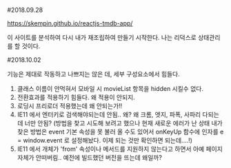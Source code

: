 #2018.09.28

https://skempin.github.io/reactjs-tmdb-app/

이 사이트를 분석하여 다시 내가 재조립하여 만들기 시작한다.
나는 리덕스로 상태관리를 할 것이다.

#2018.10.02

기능은 제대로 작동하고 나쁘지는 않은 데, 세부 구성요소에서 힘들다.

1. 클래스 이름이 안먹혀서 모바일 시 movieList 항목을 hidden 시킬수 없다.
2. 전환효과를 적용하기 힘들다. 왜 적용이 안되지.
3. 로딩시 프리로더 적용했는데 왜 안되는가!!
4. IE11 에서 엔터키로 검색해야되는데 안됨.. 왜? 왜 크롬, 엣지, 파폭, 사파리 다되는데 너만 안됨?
   (방법을 찾고 시도해 보려고 했으나 현재 새로운 에러가 난 상태
   내가 찾은 방법은 event 기본 속성을 못 불러 올 수도 있어서 onKeyUp 함수에 인자를
   e = window.event 로 설정해놨다. 이제 되는 것만 확인하면 되는데....!)
5. IE11 에서 개체가 'from' 속성이나 메서드를 지원하지 않는다고 하면서 아예 페이지 자체가 안떠버림..
   예전에 빌드했던 버전을 뜨는데 왜일까?
